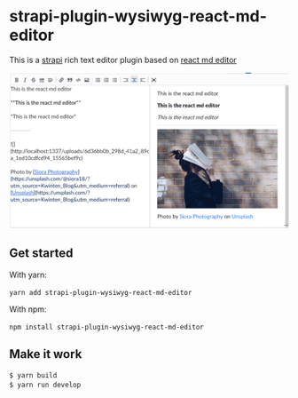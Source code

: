 # strapi-plugin-wysiwyg-react-md-editor

This is a [strapi](https://github.com/strapi/strapi) rich text editor plugin based on [react md editor](https://github.com/uiwjs/react-md-editor)

![](screenshot.png)

## Get started
With yarn:

   `yarn add strapi-plugin-wysiwyg-react-md-editor`

   With npm:

   `npm install strapi-plugin-wysiwyg-react-md-editor`

## Make it work

```sh
$ yarn build
$ yarn run develop
```
